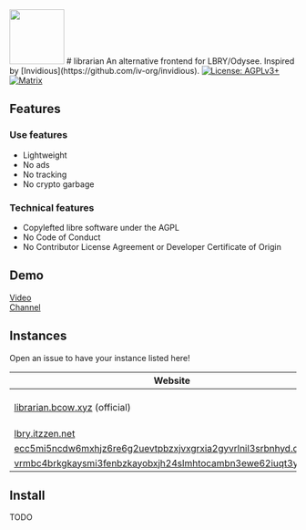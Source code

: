 <img src="https://codeberg.org/imabritishcow/librarian/raw/branch/main/templates/static/img/librarian.svg" width="96" height="96" />
# librarian
An alternative frontend for LBRY/Odysee. Inspired by [Invidious](https://github.com/iv-org/invidious).

<a href="https://www.gnu.org/licenses/agpl-3.0.en.html">
  <img alt="License: AGPLv3+" src="https://shields.io/badge/License-AGPL%20v3+-blue.svg">
</a>
<a href="https://matrix.to/#/#librarian:bcow.xyz">
  <img alt="Matrix" src="https://img.shields.io/matrix/librarian:bcow.xyz?label=Matrix&color=blue&server_fqdn=m.bcow.xyz">
</a>

## Features

### Use features
- Lightweight
- No ads
- No tracking
- No crypto garbage

### Technical features
- Copylefted libre software under the AGPL
- No Code of Conduct
- No Contributor License Agreement or Developer Certificate of Origin

## Demo

[Video](https://librarian.bcow.xyz/@MusicARetro:e/Rick+Astley+Never+Gonna+Give+You+Up:4)<br>
[Channel](https://librarian.bcow.xyz/@DistroTube:2)

## Instances

Open an issue to have your instance listed here!

| Website                                                     | Country             | Cloudflare |
| ----------------------------------------------------------- | ------------------- | ---------- |
| [librarian.bcow.xyz](https://librarian.bcow.xyz) (official) | 🇺🇸 US, 🇫🇷 FR, 🇸🇬 SG  |            |
| [lbry.itzzen.net](https://lbry.itzzen.net) | 🇺🇸 US |            |
| [ecc5mi5ncdw6mxhjz6re6g2uevtpbzxjvxgrxia2gyvrlnil3srbnhyd.onion](http://ecc5mi5ncdw6mxhjz6re6g2uevtpbzxjvxgrxia2gyvrlnil3srbnhyd.onion/) | 🇺🇸 US | |
| [vrmbc4brkgkaysmi3fenbzkayobxjh24slmhtocambn3ewe62iuqt3yd.onion](http://vrmbc4brkgkaysmi3fenbzkayobxjh24slmhtocambn3ewe62iuqt3yd.onion/) | 🇨🇦 CA | |

## Install

TODO
